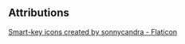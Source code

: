 <!-- Attribution -->
## Attributions
<a href="https://www.flaticon.com/free-icons/smart-key" title="smart-key icons">Smart-key icons created by sonnycandra - Flaticon</a>

